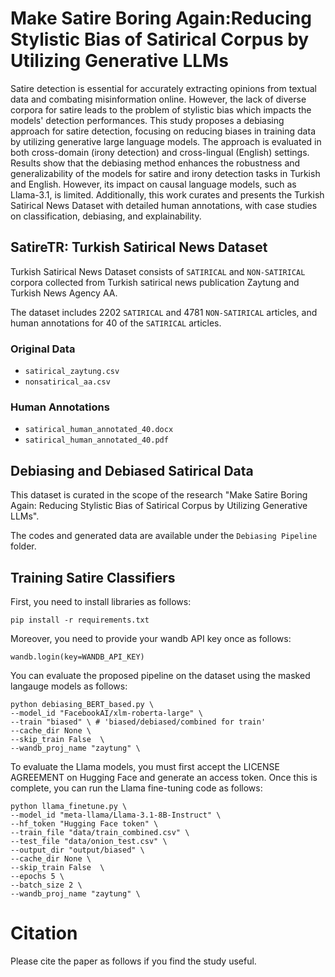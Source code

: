 # Make Satire Boring Again:Reducing Stylistic Bias of Satirical Corpus by Utilizing Generative LLMs

Satire detection is essential for accurately extracting opinions from textual data and combating misinformation online. However, the lack of diverse corpora for satire leads to the problem of stylistic bias which impacts the models' detection performances.
This study proposes a debiasing approach for satire detection, focusing on reducing biases in training data by utilizing generative large language models. 
The approach is evaluated in both cross-domain (irony detection) and cross-lingual (English) settings. Results show that the debiasing method enhances the robustness and generalizability of the models for satire and irony detection tasks in Turkish and English. However, its impact on causal language models, such as Llama-3.1, is limited. Additionally, this work curates and presents the Turkish Satirical News Dataset with detailed human annotations, with case studies on classification, debiasing, and explainability.

## SatireTR: Turkish Satirical News Dataset

Turkish Satirical News Dataset consists of `SATIRICAL` and `NON-SATIRICAL` corpora collected from Turkish satirical news publication Zaytung and Turkish News Agency AA.

The dataset includes 2202 `SATIRICAL` and 4781 `NON-SATIRICAL` articles, and human annotations for 40 of the `SATIRICAL` articles.

### Original Data 

* `satirical_zaytung.csv`
* `nonsatirical_aa.csv`

### Human Annotations

* `satirical_human_annotated_40.docx`
* `satirical_human_annotated_40.pdf`

## Debiasing and Debiased Satirical Data 

This dataset is curated in the scope of the research "Make Satire Boring Again: Reducing Stylistic Bias of Satirical Corpus by Utilizing Generative LLMs". 

The codes and generated data are available under the `Debiasing Pipeline` folder.

## Training Satire Classifiers

First, you need to install libraries as follows:
```
pip install -r requirements.txt
```

Moreover, you need to provide your wandb API key once as follows:
```
wandb.login(key=WANDB_API_KEY)
```

You can evaluate the proposed pipeline on the dataset using the masked langauge models as follows:

```
python debiasing_BERT_based.py \
--model_id "FacebookAI/xlm-roberta-large" \
--train "biased" \ # 'biased/debiased/combined for train'
--cache_dir None \
--skip_train False  \
--wandb_proj_name "zaytung" \ 
```

To evaluate the Llama models, you must first accept the LICENSE AGREEMENT on Hugging Face and generate an access token. Once this is complete, you can run the Llama fine-tuning code as follows:

```
python llama_finetune.py \
--model_id "meta-llama/Llama-3.1-8B-Instruct" \
--hf_token "Hugging Face token" \
--train_file "data/train_combined.csv" \
--test_file "data/onion_test.csv" \
--output_dir "output/biased" \
--cache_dir None \
--skip_train False  \
--epochs 5 \
--batch_size 2 \
--wandb_proj_name "zaytung" \ 
```


# Citation

Please cite the paper as follows if you find the study useful.

```

```

